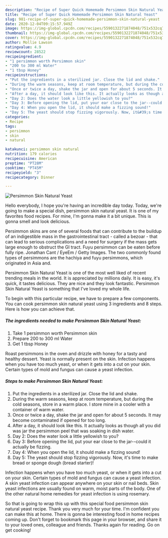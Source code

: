 ```yaml
---
description: "Recipe of Super Quick Homemade Persimmon Skin Natural Yeast"
title: "Recipe of Super Quick Homemade Persimmon Skin Natural Yeast"
slug: 981-recipe-of-super-quick-homemade-persimmon-skin-natural-yeast
date: 2020-12-04T09:15:57.949Z
image: https://img-global.cpcdn.com/recipes/5590132271874048/751x532cq70/persimmon-skin-natural-yeast-recipe-main-photo.jpg
thumbnail: https://img-global.cpcdn.com/recipes/5590132271874048/751x532cq70/persimmon-skin-natural-yeast-recipe-main-photo.jpg
cover: https://img-global.cpcdn.com/recipes/5590132271874048/751x532cq70/persimmon-skin-natural-yeast-recipe-main-photo.jpg
author: Mollie Lawson
ratingvalue: 4.9
reviewcount: 28522
recipeingredient:
- "1 persimmon worth Persimmon skin"
- "200 to 300 ml Water"
- "1 tbsp Honey"
recipeinstructions:
- "Put the ingredients in a sterilized jar. Close the lid and shake."
- "During the warm seasons, keep at room temperature, but during the cold seasons, store in a warm place. I store mine in a cooler with a container of warm water."
- "Once or twice a day, shake the jar and open for about 5 seconds. It may become contaminated if opened for too long."
- "After a day, it should look like this. It actually looks as though all you did was jar the persimmon peel that was soaking in dish water."
- "Day 2: Does the water look a little yellowish to you?"
- "Day 3: Before opening the lid, put your ear close to the jar--could it actually be fizzing."
- "Day 4: When you open the lid, it should make a fizzing sound!"
- "Day 5: The yeast should stop fizzing vigorously. Now, it&#39;s time to make bread or sponge dough (bread starter)!"
categories:
- Recipe
tags:
- persimmon
- skin
- natural

katakunci: persimmon skin natural 
nutrition: 179 calories
recipecuisine: American
preptime: "PT28M"
cooktime: "PT45M"
recipeyield: "3"
recipecategory: Dinner

---
```



![Persimmon Skin Natural Yeast](https://img-global.cpcdn.com/recipes/5590132271874048/751x532cq70/persimmon-skin-natural-yeast-recipe-main-photo.jpg)

Hello everybody, I hope you're having an incredible day today. Today, we're going to make a special dish, persimmon skin natural yeast. It is one of my favorites food recipes. For mine, I'm gonna make it a bit unique. This is gonna smell and look delicious.

Persimmon skins are one of several foods that can contribute to the buildup of an indigestible mass in the gastrointestinal tract - called a bezoar - that can lead to serious complications and a need for surgery if the mass gets large enough to obstruct the GI tract. Fuyu persimmon can be eaten before fully ripe. Jonathan Cant / EyeEm / Getty Images. The two commonly found types of persimmons are the hachiya and fuyu persimmons, which originated in Asia and.

Persimmon Skin Natural Yeast is one of the most well liked of recent trending meals in the world. It is appreciated by millions daily. It is easy, it's quick, it tastes delicious. They are nice and they look fantastic. Persimmon Skin Natural Yeast is something that I've loved my whole life.


To begin with this particular recipe, we have to prepare a few components. You can cook persimmon skin natural yeast using 3 ingredients and 8 steps. Here is how you can achieve that.

<!--inarticleads1-->

##### The ingredients needed to make Persimmon Skin Natural Yeast:

1. Take 1 persimmon worth Persimmon skin
1. Prepare 200 to 300 ml Water
1. Get 1 tbsp Honey


Roast persimmons in the oven and drizzle with honey for a tasty and healthy dessert. Yeast is normally present on the skin. Infection happens when you have too much yeast, or when it gets into a cut on your skin. Certain types of mold and fungus can cause a yeast infection. 

<!--inarticleads2-->

##### Steps to make Persimmon Skin Natural Yeast:

1. Put the ingredients in a sterilized jar. Close the lid and shake.
1. During the warm seasons, keep at room temperature, but during the cold seasons, store in a warm place. I store mine in a cooler with a container of warm water.
1. Once or twice a day, shake the jar and open for about 5 seconds. It may become contaminated if opened for too long.
1. After a day, it should look like this. It actually looks as though all you did was jar the persimmon peel that was soaking in dish water.
1. Day 2: Does the water look a little yellowish to you?
1. Day 3: Before opening the lid, put your ear close to the jar--could it actually be fizzing.
1. Day 4: When you open the lid, it should make a fizzing sound!
1. Day 5: The yeast should stop fizzing vigorously. Now, it&#39;s time to make bread or sponge dough (bread starter)!


Infection happens when you have too much yeast, or when it gets into a cut on your skin. Certain types of mold and fungus can cause a yeast infection. A skin yeast infection can appear anywhere on your skin or nail beds. Skin yeast infections are usually found on warm, moist parts of the body. One of the other natural home remedies for yeast infection is using rosemary. 

So that is going to wrap this up with this special food persimmon skin natural yeast recipe. Thank you very much for your time. I'm confident you can make this at home. There is gonna be interesting food in home recipes coming up. Don't forget to bookmark this page in your browser, and share it to your loved ones, colleague and friends. Thanks again for reading. Go on get cooking!
